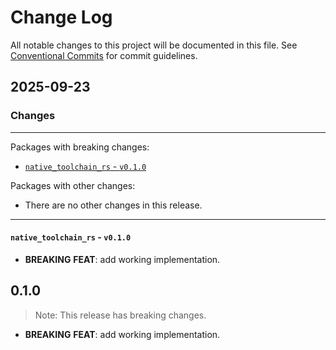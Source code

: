 # Change Log

All notable changes to this project will be documented in this file.
See [Conventional Commits](https://conventionalcommits.org) for commit guidelines.

## 2025-09-23

### Changes

---

Packages with breaking changes:

 - [`native_toolchain_rs` - `v0.1.0`](#native_toolchain_rs---v010)

Packages with other changes:

 - There are no other changes in this release.

---

#### `native_toolchain_rs` - `v0.1.0`

 - **BREAKING** **FEAT**: add working implementation.

## 0.1.0

> Note: This release has breaking changes.

 - **BREAKING** **FEAT**: add working implementation.

